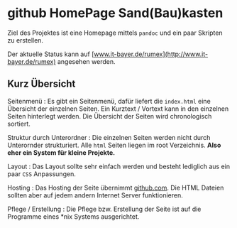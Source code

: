 # github HomePage Sand(Bau)kasten

Ziel des Projektes ist eine Homepage mittels `pandoc` 
und ein paar Skripten zu erstellen.

Der aktuelle Status kann auf [www.it-bayer.de/rumex](http://www.it-bayer.de/rumex) angesehen werden.

## Kurz Übersicht

Seitenmenü
:	Es gibt ein Seitenmenü, dafür liefert die `index.html` 
	eine Übersicht der einzelnen Seiten.
	Ein Kurztext / Vortext kann in den einzelnen Seiten hinterlegt werden.
	Die Übersicht der Seiten wird chronologisch sortiert.

Struktur durch Unterordner
:	Die einzelnen Seiten werden nicht durch Unterornder strukturiert.
	Alle `html` Seiten liegen im root Verzeichnis.
	**Also eher ein System für kleine Projekte.**

Layout
:	Das Layout sollte sehr einfach werden und besteht lediglich
	aus ein paar `CSS` Anpassungen.

Hosting
:	Das Hosting der Seite übernimmt [github.com](http://github.com).
	Die HTML Dateien sollten aber auf jedem andern Internet Server
	funktionieren.

Pflege / Erstellung
:	Die Pflege bzw. Erstellung der Seite ist auf die Programme eines
	*nix Systems ausgerichtet.


